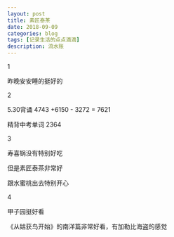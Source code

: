 ```yaml
---
layout: post
title: 素匠泰茶
date: 2018-09-09
categories: blog
tags: [记录生活的点点滴滴]
description: 流水账
---
```


1 

昨晚安安睡的挺好的

2

5.30背诵 4743 +6150 - 3272 = 7621

精背中考单词 2364

3

寿喜锅没有特别好吃

但是素匠泰茶非常好

跟水蜜桃出去特别开心

4

甲子园挺好看

《从姑获鸟开始》的南洋篇非常好看，有加勒比海盗的感觉

